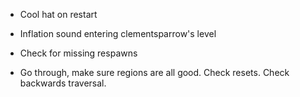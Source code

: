 - Cool hat on restart
- Inflation sound entering clementsparrow's level

- Check for missing respawns
- Go through, make sure regions are all good. Check resets. Check backwards traversal.
